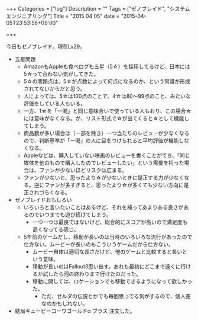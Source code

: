 +++
Categories = ["log"]
Description = ""
Tags = ["ゼノブレイド", "システムエンジニアリング"]
Title = "2015 04 05"
date = "2015-04-05T23:53:58+09:00"

+++

今日もゼノブレイド。現在Lv29。

- 五星問題
	- AmazonもAppleも食べログも五星（5☆）を採用してるけど、日本には5☆って合わない気がしてきた。
	- 5☆の問題点は、5☆が点数によって何点になるのか、という常識が形成されてないからだと思う。
	- 人によっては、5☆は100点のことで、4☆は80〜99点のこと、みたいな評価をしている人もいる。
	- 一方、1☆を「一喝」と同じ意味合いで使っている人もおり、この場合☆には意味がなくなる。が、リスト形式で☆が出てくると☆として機能してしまう。
	- 商品数が多い場合は（一部を除き）一つ当たりのレビューが少なくなるので、判断基準が「一喝」の人に目をつけられると平均評価が機能しなくなる。
	- Appleなどは、購入していない映画のレビューを書くことができ、「同じ媒体を他のもので購入したのでレビューしたい」という需要を拾った場合は、ファンが少ないほどリスクは広まる。
	- ファンが少ないと、思ったより☆が少ないときに是正する力が少なくなる。逆にファンが多すぎると、思ったより☆が多くても少ない方向に是正されづらくなる。
- ゼノブレイドおもしろい
	- いろいろと言いたいことはあるけど、それを補ってあまりある良さがあるのでいつまでも遊び続けてしまう。
		- 一つ一つは最良ではないけど、総合的にスコアが高いので満足度も高くなってる感じ。
	- 5年前のゲームだし、移動が長いのは当時のいろいろな流行があったので仕方ない。ムービーが長いのもこういうゲームだから仕方ない。
		- ムービー自体は適切な長さだけど、他のゲームと比較すると長いという意味。
		- 移動が長いのはFallout3思い出す。あれも最初にどこまで遠くに行けるか試したら河の終わりまで行けたのだった。
		- 移動に関しては、ロケーションでも移動できるようになって欲しかった。
			- ただ、ゼルダの伝説とかでも毎回思ってる気がするので、個人差なのかもしれない。
- 結局キューピーコーワゴールドα プラス 注文した。